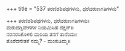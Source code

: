+++
title = "537 ತರಣಿಶಶಿಪಥಗಳನು, ಧರೆವರುಣಗತಿಗಳನು"

+++
ತರಣಿಶಶಿಪಥಗಳನು, ಧರೆವರುಣಗತಿಗಳನು।  
ಮರುದಗ್ನಿವೇಗಗಳ ನಿಯಮಿಸಿಹ ದಕ್ಷನ್॥  
ನರನರಸಿಕೊಳಲಿ ದಾರಿಯ ತನಗೆ ತಾನೆಂದು।  
ತೊರೆದನೇತಕೆ ನಮ್ಮ? - ಮಂಕುತಿಮ್ಮ॥  
